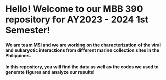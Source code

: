 # Hello! Welcome to our MBB 390 repository for AY2023 - 2024 1st Semester! 

#### We are team MSI and we are working on the characterization of the viral and eukaryotic interactions from different marine collection sites in the Philippines. 

#### In this repository, you will find the data as well as the codes we used to generate figures and analyze our results! 
